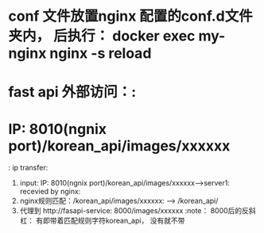 # conf 文件放置nginx 配置的conf.d文件夹内， 后执行： docker exec my-nginx nginx -s reload

#  fast api 外部访问：: 
# IP: 8010(ngnix port)/korean_api/images/xxxxxx
 : ip transfer:
 1. input: IP: 8010(ngnix port)/korean_api/images/xxxxxx-->server1: recevied by nginx: 
 2. nginx规则匹配：/korean_api/images/xxxxxx: --> /korean_api/
 3. 代理到 http://fasapi-service: 8000/images/xxxxxx
    :note： 8000后的反斜杠： 有即带着匹配规则字符korean_api， 没有就不带
